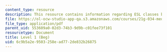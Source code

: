 ```yaml
---
content_type: resource
description: This resource contains information regarding ESL classes breakdown.
file: https://ol-ocw-studio-app-qa.s3.amazonaws.com/courses/21g-034-media-education-and-the-marketplace-fall-2005/6c9b5a2e9503258ead772de832b26875_MIT21G_034F05_ESL_Classes.pdf
file_type: application/pdf
parent_uid: 553609a0-02d3-74b3-9d9b-c01fee73f101
resourcetype: Document
title: Level 1 (Beg)
uid: 6c9b5a2e-9503-258e-ad77-2de832b26875
---
```

